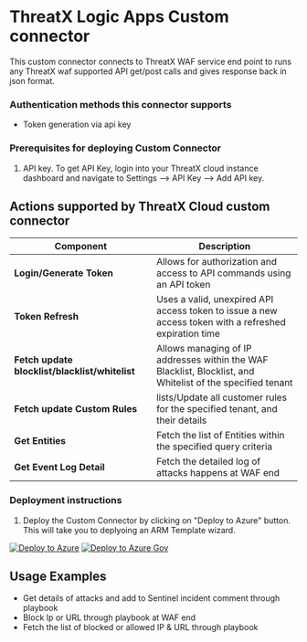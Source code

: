 # ThreatX Logic Apps Custom connector

This custom connector connects to ThreatX WAF service end point to runs any ThreatX waf supported API get/post calls and gives response back in json format.
### Authentication methods this connector supports

*  Token generation via api key

### Prerequisites for deploying Custom Connector
1. API key. To get API Key, login into your ThreatX cloud instance dashboard and navigate to Settings --> API Key --> Add API key.


## Actions supported by ThreatX Cloud custom connector

| Component | Description |
| --------- | -------------- |
| **Login/Generate Token** | Allows for authorization and access to API commands using an API token |
| **Token Refresh** | Uses a valid, unexpired API access token to issue a new access token with a refreshed expiration time |
| **Fetch update blocklist/blacklist/whitelist** | Allows managing of IP addresses within the WAF Blacklist, Blocklist, and Whitelist of the specified tenant |
| **Fetch update Custom Rules** | lists/Update all customer rules for the specified tenant, and their details |
| **Get Entities** | Fetch the list of Entities within the specified query criteria |
| **Get Event Log Detail** | Fetch the detailed log of attacks happens at WAF end |


### Deployment instructions
1. Deploy the Custom Connector by clicking on "Deploy to Azure" button. This will take you to deplyoing an ARM Template wizard.

[![Deploy to Azure](https://aka.ms/deploytoazurebutton)](https://portal.azure.com/#create/Microsoft.Template/uri/https%3A%2F%2Fraw.githubusercontent.com%2FAzure%2FAzure-Sentinel%2Fmaster%2FSolutions%2FThreatXCloud%2FPlaybooks%2FCustomConnector%2FThreatXCustomConnector%2Fazuredeploy.json)
[![Deploy to Azure Gov](https://aka.ms/deploytoazuregovbutton)](https://portal.azure.us/#create/Microsoft.Template/uri/https%3A%2F%2Fraw.githubusercontent.com%2FAzure%2FAzure-Sentinel%2Fmaster%2FSolutions%2FThreatXCloud%2FPlaybooks%2FCustomConnector%2FThreatXCustomConnector%2Fazuredeploy.json)

## Usage Examples
* Get details of attacks and add to Sentinel incident comment through playbook
* Block Ip or URL through playbook at WAF end
* Fetch the list of blocked or allowed IP & URL through playbook
